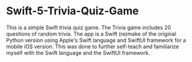 # Swift-5-Trivia-Quiz-Game

This is a simple Swift trivia quiz game. The Trivia game includes 20 questions of random trivia. The app is a Swift (re)make of the original Python version using Apple's Swift language and SwiftUI framework for a mobile iOS version.
This was done to further self-teach and familiarize myself with the Swift language and the SwiftUI framework.



